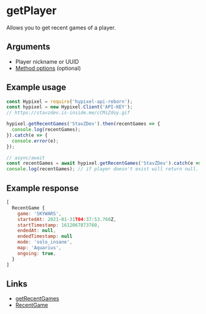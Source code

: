 # getPlayer
Allows you to get recent games of a player.
## Arguments
- Player nickname or UUID
- [Method options](https://hypixel.stavzdev.xyz/#/docs/main/master/typedef/MethodOptions) (optional)

## Example usage
```js
const Hypixel = require('hypixel-api-reborn');
const hypixel = new Hypixel.Client('API-KEY');
// https://stavzdev.is-inside.me/cCMiZdoy.gif

hypixel.getRecentGames('StavZDev').then(recentGames => {
  console.log(recentGames);
}).catch(e => {
  console.error(e);
});

// async/await
const recentGames = await hypixel.getRecentGames('StavZDev').catch(e => console.error(e));
console.log(recentGames); // if player doesn't exist will return null.
```
## Example response
```js
[
  RecentGame {
    game: 'SKYWARS',
    startedAt: 2021-01-31T04:37:53.760Z,
    startTimestamp: 1612067873760,
    endedAt: null,
    endedTimestamp: null
    mode: 'solo_insane',
    map: 'Aquarius',
    ongoing: true,
  }
]
```
## Links
- [getRecentGames](https://hypixel.stavzdev.xyz/#/docs/main/master/class/Client?scrollTo=getRecentGames)
- [RecentGame](https://hypixel.stavzdev.xyz/#/docs/main/master/class/RecentGame)